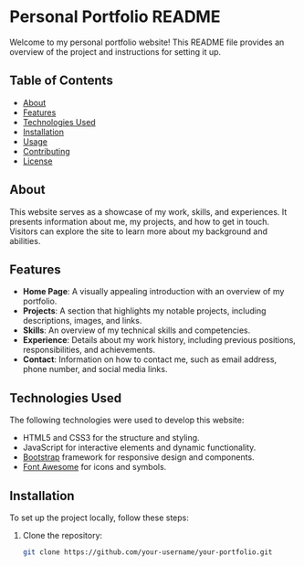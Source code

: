 # Personal Portfolio README

Welcome to my personal portfolio website! This README file provides an overview of the project and instructions for setting it up.

## Table of Contents

- [About](#about)
- [Features](#features)
- [Technologies Used](#technologies-used)
- [Installation](#installation)
- [Usage](#usage)
- [Contributing](#contributing)
- [License](#license)

## About

This website serves as a showcase of my work, skills, and experiences. It presents information about me, my projects, and how to get in touch. Visitors can explore the site to learn more about my background and abilities.

## Features

- **Home Page**: A visually appealing introduction with an overview of my portfolio.
- **Projects**: A section that highlights my notable projects, including descriptions, images, and links.
- **Skills**: An overview of my technical skills and competencies.
- **Experience**: Details about my work history, including previous positions, responsibilities, and achievements.
- **Contact**: Information on how to contact me, such as email address, phone number, and social media links.

## Technologies Used

The following technologies were used to develop this website:

- HTML5 and CSS3 for the structure and styling.
- JavaScript for interactive elements and dynamic functionality.
- [Bootstrap](https://getbootstrap.com/) framework for responsive design and components.
- [Font Awesome](https://fontawesome.com/) for icons and symbols.

## Installation

To set up the project locally, follow these steps:

1. Clone the repository:

   ```bash
   git clone https://github.com/your-username/your-portfolio.git
